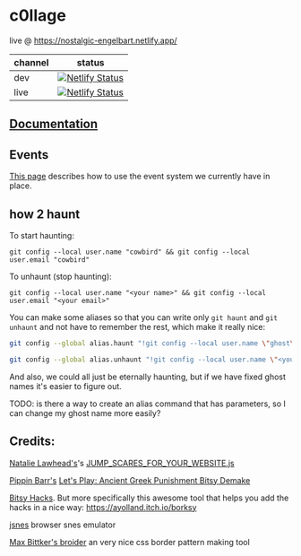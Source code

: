 # c0llage

live @ https://nostalgic-engelbart.netlify.app/

| channel | status                                                                                                                                                                   |
| ------- | ------------------------------------------------------------------------------------------------------------------------------------------------------------------------ |
| dev     | [![Netlify Status](https://api.netlify.com/api/v1/badges/2d805f27-ae43-4430-a3a1-be770b1f47e0/deploy-status)](https://app.netlify.com/sites/hungry-engelbart/deploys)    |
| live    | [![Netlify Status](https://api.netlify.com/api/v1/badges/6860a8e5-060b-4ff4-8fbc-7643404c0d84/deploy-status)](https://app.netlify.com/sites/nostalgic-engelbart/deploys) |

## [Documentation](./docs/index.md)

## Events

  [This page](Events.md) describes how to use the event system we currently have in place.

## how 2 haunt

To start haunting:
```
git config --local user.name "cowbird" && git config --local user.email "cowbird"
```

To unhaunt (stop haunting):
```
git config --local user.name "<your name>" && git config --local user.email "<your email>"
```

You can make some aliases so that you can write only `git haunt` and `git unhaunt` and not have to remember the rest, which make it really nice:
```sh
git config --global alias.haunt "!git config --local user.name \"ghost\" && git config --local user.email \"ghost\""
```

```sh
git config --global alias.unhaunt "!git config --local user.name \"<your name>\" && git config --local user.email \"<your email>\""
```

And also, we could all just be eternally haunting, but if we have fixed ghost names it's easier to figure out.

TODO: is there a way to create an alias command that has parameters, so I can change my ghost name more easily?

## Credits:

[Natalie Lawhead's](https://alienmelon.itch.io/)'s [JUMP_SCARES_FOR_YOUR_WEBSITE.js](http://tetrageddon.com/scaresoft/)

[Pippin Barr's](http://www.pippinbarr.com/) [Let's Play: Ancient Greek Punishment Bitsy Demake](https://github.com/pippinbarr/lets-play-ancient-greek-punishment-bitsy-demake)

[Bitsy Hacks](https://github.com/seleb/bitsy-hacks). But more specifically this awesome tool that helps you add the hacks in a nice way: https://ayolland.itch.io/borksy

[jsnes](https://github.com/bfirsh/jsnes) browser snes emulator

[Max Bittker's broider](https://maxbittker.github.io/broider/) an very nice css border pattern making tool
